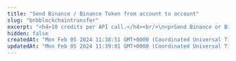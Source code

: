 ```yaml
---
title: "Send Binance / Binance Token from account to account"
slug: "bnbblockchaintransfer"
excerpt: "<h4>10 credits per API call.</h4><br/>\n<p>Send Binance or Binance Token token from account to account.<br/><br/>\nThis operation needs the private key of the blockchain address. Every time the funds are transferred, the transaction must be signed with the corresponding private key.\nNo one should ever send it's own private keys to the internet because there is a strong possibility of stealing keys and loss of funds. In this method, it is possible to enter privateKey.\nPrivateKey should be used only for quick development on testnet versions of blockchain when there is no risk of losing funds. In production,\n <a href=\"https://github.com/tatumio/tatum-kms\" target=\"_blank\">Tatum KMS</a> should be used for the highest security standards, and signatureId should be present in the request.\n Alternatively, using the Tatum client library for supported languages.\n</p>"
hidden: false
createdAt: "Mon Feb 05 2024 11:38:51 GMT+0000 (Coordinated Universal Time)"
updatedAt: "Mon Feb 05 2024 11:39:01 GMT+0000 (Coordinated Universal Time)"
---
```

